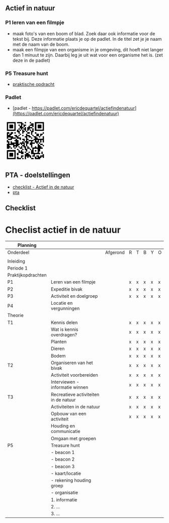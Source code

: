 ## Actief in natuur


### P1 leren van een filmpje
- maak foto's van een boom of blad. Zoek daar ook informatie voor de tekst bij. Deze informatie plaats je op de padlet. In de titel zet je je naam met de naam van de boom.
- maak een filmpje van een organisme in je omgeving, dit hoeft niet langer dan 1 minuut te zijn. Daarbij leg je uit wat voor een organisme het is. (zet deze in de padlet)


### P5 Treasure hunt
- [praktische opdracht](actiefindenatuur/treasurehunt.md)


### Padlet
- [padlet - https://padlet.com/ericdequartel/actiefindenatuur](https://padlet.com/ericdequartel/actiefindenatuur)

![QR - code](pictures/qrpadlet.png)

## PTA - doelstellingen
* [checklist - Actief in de natuur](actiefindenatuur/checklist.md)
* [pta](actiefindenatuur/PTA-Actief-in-de-natuur-2023-2024-basis-kader-leerjaar-3-1.pdf)

## Checklist

# Checlist actief in de natuur

| Planning           |                                           |          |   |   |   |   |   |
|--------------------|-------------------------------------------|----------|---|---|---|---|---|
| Onderdeel          |                                           | Afgerond | R | T | B | Y | O |
|                    |                                           |          |   |   |   |   |   |
| Inleiding          |                                           |          |   |   |   |   |   |
| Periode 1          |                                           |          |   |   |   |   |   |
| Praktijkopdrachten |                                           |          |   |   |   |   |   |
| P1                 | Leren van een filmpje                     |          |  x | x  | x  | x  | x  |
| P2                 | Expeditie bivak                           |          |  x | x  | x  | x  | x  |
| P3                 | Activiteit en doelgroep                   |          |  x | x  | x  | x  | x  |
| P4                 | Locatie en vergunningen                   |          |   |   |   |   |   |
| Theorie            |                                           |          |   |   |   |   |   |
| T1                 | Kennis delen                              |          |  x | x  | x  | x  | x  |
|                    | Wat is kennis overdragen?                 |          |  x | x  | x  | x  | x  |
|                    | Planten                                   |          |  x | x  | x  | x  | x  |
|                    | Dieren                                    |          |  x | x  | x  | x  | x  |
|                    | Bodem                                     |          |  x | x  | x  | x  | x  |
| T2                 | Organiseren van het bivak                 |          |  x | x  | x  | x  | x  |
|                    | Activiteit voorbereiden                   |          |  x | x  | x  | x  | x  |
|                    | Interviewen - informatie winnen           |          |  x | x  | x  | x  | x  |
| T3                 | Recreatieve activiteiten in de natuur     |          |  x | x  | x  | x  | x  |
|                    | Activiteiten in de natuur                 |          |  x | x  | x  | x  | x  |
|                    | Opbouw van een activiteit                 |          |  x | x  | x  | x  | x  |
|                    | Houding en communicatie                   |          |   |   |   |   |   |
|                    | Omgaan met groepen                        |          |   |   |   |   |   |
| P5                 | Treasure hunt                     |          |   |   |   |   |   |
|                    | - beacon 1                    |          |   |   |   |   |   |
|                    | - beacon 2                    |          |   |   |   |   |   |
|                    | - beacon 3                    |          |   |   |   |   |   |
|                    | - kaart/locatie                    |          |   |   |   |   |   |
|                    | - rekening houding groep                    |          |   |   |   |   |   |
|                    | - organisatie                    |          |   |   |   |   |   |
|                    |   1. informatie                    |          |   |   |   |   |   |
|                    |   2. ...                    |          |   |   |   |   |   |
|                    |   3. ...                    |          |   |   |   |   |   |


<!--
|                    |                                           |          |   |   |   |   |   |
| Periode 2          |                                           |          |   |   |   |   |   |
| Praktijkopdrachten |                                           |          |   |   |   |   |   |
| P5                 | Weer voorspellen                          |          |   |   |   |   |   |
| P6                 | Vuur maken                                |          |   |   |   |   |   |
| P7                 | Water maken                               |          |   |   |   |   |   |
| P8                 | Planten verzamelen                        |          |   |   |   |   |   |
| P9                 | Brood bakken op open vuur                 |          |   |   |   |   |   |
| Theorie            |                                           |          |   |   |   |   |   |
| T5                 | De weerbarstige natuur                    |          |   |   |   |   |   |
|                    | Het weer                                  |          |   |   |   |   |   |
|                    | Natuurkrachten                            |          |   |   |   |   |   |
|                    | Meetinstrumenten                          |          |   |   |   |   |   |
| T6                 | Overleven in de natuur                    |          |   |   |   |   |   |
|                    | Granen                                    |          |   |   |   |   |   |
|                    | Wilde planten als voedsel of geneesmiddel |          |   |   |   |   |   |
|                    | Onderkomen bouwen                         |          |   |   |   |   |   |
| Periode 3          |                                           |          |   |   |   |   |   |
| Praktijkopdrachten |                                           |          |   |   |   |   |   |
| P10                | Hut bouwen                                |          |   |   |   |   |   |
| P11                | Vlechten met natuurlijk materiaal         |          |   |   |   |   |   |
| P12                | Verven                                    |          |   |   |   |   |   |
| P13                | Draaiboek maken                           |          |   |   |   |   |   |
| P14                | Evalueren                                 |          |   |   |   |   |   |
| Theorie            |                                           |          |   |   |   |   |   |
| T7                 | Manden vlechten                           |          |   |   |   |   |   |
|                    | De wilg                                   |          |   |   |   |   |   |
| T8                 | Verven met natuurlijke materialen         |          |   |   |   |   |   |
|                    | Verfplanten en kleurstoffen               |          |   |   |   |   |   |
| T9                 | Planning en draaiboek                     |          |   |   |   |   |   |
|                    | Plan van aanpak                           |          |   |   |   |   |   |
|                    | Begroting maken                           |          |   |   |   |   |   |
|                    | Draaiboek                                 |          |   |   |   |   |   |
-->

